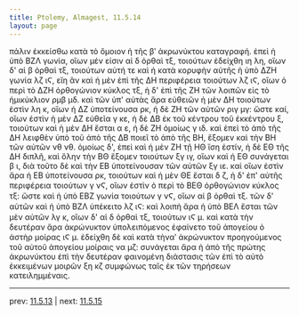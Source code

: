 ```yaml
---
title: Ptolemy, Almagest, 11.5.14
layout: page
---
```


πάλιν ἐκκείσθω κατὰ τὸ ὅμοιον ἡ τῆς βʹ ἀκρωνύκτου καταγραφή. ἐπεὶ ἡ ὑπὸ ΒΖΛ γωνία, οἵων μέν εἰσιν αἱ δ ὀρθαὶ τξ, τοιούτων ἐδείχθη ιη λη, οἵων δ' αἱ β ὀρθαὶ τξ, τοιούτων αὐτή τε καὶ ἡ κατὰ κορυφὴν αὐτῆς ἡ ὑπὸ ΔΖΗ γωνία λζ ιϚ, εἴη ἂν καὶ ἡ μὲν ἐπὶ τῆς ΔΗ περιφέρεια τοιούτων λζ ιϚ, οἵων ὁ περὶ τὸ ΔΖΗ ὀρθογώνιον κύκλος τξ, ἡ δ' ἐπὶ τῆς ΖΗ τῶν λοιπῶν εἰς τὸ ἡμικύκλιον ρμβ μδ. καὶ τῶν ὑπ' αὐτὰς ἄρα εὐθειῶν ἡ μὲν ΔΗ τοιούτων ἐστὶν λη κ, οἵων ἡ ΔΖ ὑποτείνουσα ρκ, ἡ δὲ ΖΗ τῶν αὐτῶν ριγ μγ: ὥστε καί, οἵων ἐστὶν ἡ μὲν ΔΖ εὐθεῖα γ κε, ἡ δὲ ΔΒ ἐκ τοῦ κέντρου τοῦ ἐκκέντρου ξ, τοιούτων καὶ ἡ μὲν ΔΗ ἔσται α ε, ἡ δὲ ΖΗ ὁμοίως γ ιδ. καὶ ἐπεὶ τὸ ἀπὸ τῆς ΔΗ λειφθὲν ὑπὸ τοῦ ἀπὸ τῆς ΔΒ ποιεῖ τὸ ἀπὸ τῆς ΒΗ, ἕξομεν καὶ τὴν ΒΗ τῶν αὐτῶν νθ νθ. ὁμοίως δ', ἐπεὶ καὶ ἡ μὲν ΖΗ τῇ ΗΘ ἴση ἐστίν, ἡ δὲ ΕΘ τῆς ΔΗ διπλῆ, καὶ ὅλην τὴν ΒΘ ἕξομεν τοιούτων ξγ ιγ, οἵων καὶ ἡ ΕΘ συνάγεται β ι, διὰ τοῦτο δὲ καὶ τὴν ΕΒ ὑποτείνουσαν τῶν αὐτῶν ξγ ιε. καὶ οἵων ἐστὶν ἄρα ἡ ΕΒ ὑποτείνουσα ρκ, τοιούτων καὶ ἡ μὲν ΘΕ ἔσται δ ζ, ἡ δ' ἐπ' αὐτῆς περιφέρεια τοιούτων γ νϚ, οἵων ἐστὶν ὁ περὶ τὸ ΒΕΘ ὀρθογώνιον κύκλος τξ: ὥστε καὶ ἡ ὑπὸ ΕΒΖ γωνία τοιούτων γ νϚ, οἵων αἱ β ὀρθαὶ τξ. τῶν δ' αὐτῶν καὶ ἡ ὑπὸ ΒΖΛ ὑπέκειτο λζ ιϚ: καὶ λοιπὴ ἄρα ἡ ὑπὸ ΒΕΛ ἔσται τῶν μὲν αὐτῶν λγ κ, οἵων δ' αἱ δ ὀρθαὶ τξ, τοιούτων ιϚ μ. καὶ κατὰ τὴν δευτέραν ἄρα ἀκρώνυκτον ὑπολειπόμενος ἐφαίνετο τοῦ ἀπογείου ὁ ἀστὴρ μοίρας ιϚ μ. ἐδείχθη δὲ καὶ κατὰ τὴναʹ ἀκρώνυκτον προηγούμενος τοῦ αὐτοῦ ἀπογείου μοίραις να μζ: συνάγεται ἄρα ἡ ἀπὸ τῆς πρώτης ἀκρωνύκτου ἐπὶ τὴν δευτέραν φαινομένη διάστασις τῶν ἐπὶ τὸ αὐτὸ ἐκκειμένων μοιρῶν ξη κζ συμφώνως ταῖς ἐκ τῶν τηρήσεων κατειλημμέναις. 

---

prev: [11.5.13](../11.5.13/) | next: [11.5.15](../11.5.15/)

